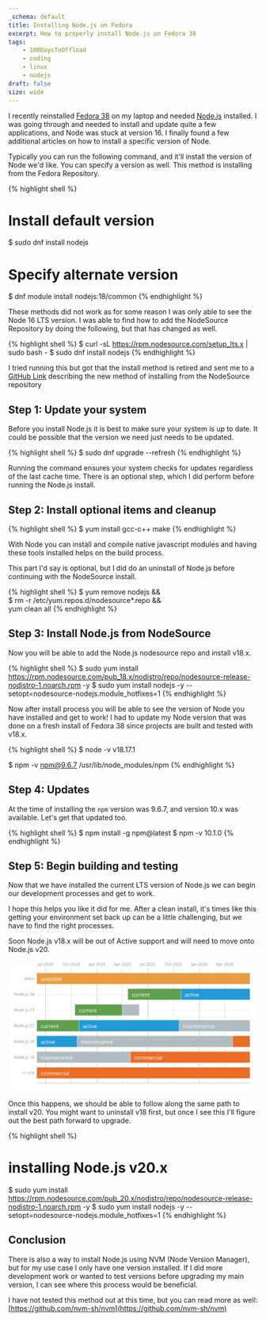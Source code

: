 ```yaml
---
_schema: default
title: Installing Node.js on Fedora
excerpt: How to properly install Node.js on Fedora 38
tags: 
    - 100DaysToOffload
    - coding
    - linux
    - nodejs
draft: false
size: wide
---
```


I recently reinstalled [Fedora 38](https://www.fedoraproject.org/) on my laptop and needed [Node.js](https://nodejs.org/en) installed. I was going through and needed to install and update quite a few applications, and Node was stuck at version 16. I finally found a few additional articles on how to install a specific version of Node.

Typically you can run the following command, and it'll install the version of Node we'd like. You can specify a version as well. This method is installing from the Fedora Repository.

{% highlight shell %}
# Install default version
$ sudo dnf install nodejs

# Specify alternate version
$ dnf module install nodejs:18/common
{% endhighlight %}

These methods did not work as for some reason I was only able to see the Node 16 LTS version. I was able to find how to add the NodeSource Repository by doing the following, but that has changed as well.

{% highlight shell %}
$ curl -sL https://rpm.nodesource.com/setup_lts.x | sudo bash -
$ sudo dnf install nodejs
{% endhighlight %}

I tried running this but got that the install method is retired and sent me to a [GitHub Link](https://github.com/nodesource/distributions#fedora-versions) describing the new method of installing from the NodeSource repository

## Step 1: Update your system

Before you install Node.js it is best to make sure your system is up to date. It could be possible that the version we need just needs to be updated.

{% highlight shell %}
$ sudo dnf upgrade --refresh
{% endhighlight %}

Running the command ensures your system checks for updates regardless of the last cache time. There is an optional step, which I did perform before running the Node.js install.

## Step 2: Install optional items and cleanup

{% highlight shell %}
$ yum install gcc-c++ make
{% endhighlight %}

With Node you can install and compile native javascript modules and having these tools installed helps on the build process.

This part I'd say is optional, but I did do an uninstall of Node.js before continuing with the NodeSource install.

{% highlight shell %}
$ yum remove nodejs &&\
$ rm -r /etc/yum.repos.d/nodesource*.repo &&\
  yum clean all
{% endhighlight %}

## Step 3: Install Node.js from NodeSource

Now you will be able to add the Node.js nodesource repo and install v18.x.

{% highlight shell %}
$ sudo yum install https://rpm.nodesource.com/pub_18.x/nodistro/repo/nodesource-release-nodistro-1.noarch.rpm -y
$ sudo yum install nodejs -y --setopt=nodesource-nodejs.module_hotfixes=1
{% endhighlight %}

Now after install process you will be able to see the version of Node you have installed and get to work! I had to update my Node version that was done on a fresh install of Fedora 38 since projects are built and tested with v18.x.

{% highlight shell %}
$ node -v
v18.17.1

$ npm -v
npm@9.6.7 /usr/lib/node_modules/npm
{% endhighlight %}

## Step 4: Updates

At the time of installing the `npm` version was 9.6.7, and version 10.x was available. Let's get that updated too.

{% highlight shell %}
$ npm install -g npm@latest
$ npm -v
10.1.0
{% endhighlight %}

## Step 5: Begin building and testing

Now that we have installed the current LTS version of Node.js we can begin our development processes and get to work.

I hope this helps you like it did for me. After a clean install, it's times like this getting your environment set back up can be a little challenging, but we have to find the right processes.

Soon Node.js v18.x will be out of Active support and will need to move onto Node.js v20.

![Node.js Releases](https://raw.githubusercontent.com/nodejs/Release/main/schedule.svg?sanitize=true)

Once this happens, we should be able to follow along the same path to install v20. You might want to uninstall v18 first, but once I see this I'll figure out the best path forward to upgrade.

{% highlight shell %}
# installing Node.js v20.x
$ sudo yum install https://rpm.nodesource.com/pub_20.x/nodistro/repo/nodesource-release-nodistro-1.noarch.rpm -y
$ sudo yum install nodejs -y --setopt=nodesource-nodejs.module_hotfixes=1
{% endhighlight %}

## Conclusion

There is also a way to install Node.js using NVM (Node Version Manager), but for my use case I only have one version installed. If I did more development work or wanted to test versions before upgrading my main version, I can see where this process would be beneficial.

I have not tested this method out at this time, but you can read more as well: [https://github.com/nvm-sh/nvm](https://github.com/nvm-sh/nvm)